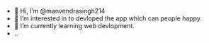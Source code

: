 - 👋 Hi, I’m @manvendrasingh214
- 👀 I’m interested in to devloped the app which can people happy.
- 🌱 I’m currently learning web devlopment.
- ..

<!---
manvendrasingh214/manvendrasingh214 is a ✨ special ✨ repository because its `README.md` (this file) appears on your GitHub profile.
You can click the Preview link to take a look at your changes.
--->
